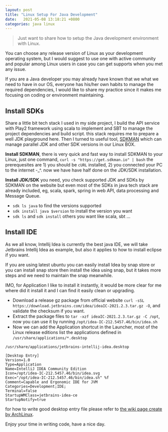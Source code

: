 ```yaml
---
layout: post
title: "Linux Setup For Java Development" 
date:   2021-05-08 13:18:21 +0800
categories: java linux 
---
```


> Just want to share how to setup the Java development environment with Linux.

You can choose any release version of Linux as your development operating system, but I would suggest to use one with active community and popular among Linux users in case you can get supports when you met any issue.

If you are a Java developer you may already have known that we what we need to have in our OS, everyone has his/her own habits to manage the required dependencies, I would like to share my practice since it makes me focusing on coding or environment maintaining.

## Install SDKs

Share a little bit tech stack I used in my side project, I build the API service with Play2 framework using scala to implement and SBT to manage the project dependencies and build script. this stack requires me to prepare a well JDK playground here.
Then I turned to useful tool, [SDKMAN](https://sdkman.io/) which can manage parallel JDK and other SDK versions in our Linux BOX.

**Install SDKMAN**, there is very quick and fast way to install SDKMAN to your Linux, just one command, `curl -s "https://get.sdkman.io" | bash` the prerequesites are 1) you should be `cURL` installed, 2) you connected your PC to the internet -_^. now we have have half done on the JDK/SDK installation.

**Install JDK/SDK** you need, you check supported JDK and SDKs by SDKMAN on the website but even most of the SDKs in java tech stack are already included, eg, scala, spark, spring in web API, data processing and Message Queue.

* `sdk ls java` to find the versions supported
* `sdk install java $version` to install the version you want
* `sdk ls` and `sdk install` others you want like scala, sbt ...


## Install IDE

As we all know, Intellij Idea is currently the best java IDE, we will take Jetbrains Intellij Idea as example, but also it applies to how to install eclipse if you want.

If you are using latest ubuntu you can easily install Idea by snap store or you can install snap store then install the idea using snap, but it takes more steps and we need to maintain the snap meanwhile.

IMO, for Application I like to install it instantly, it would be more clear for me where did it install it and I can find it easily clean or upgrading.

* Download a release gz package from official website `curl -sSL https://download.jetbrains.com/idea/ideaIC-2021.2.3.tar.gz -O`, and validate the checksum if you want.
* Extract the package files to `tar -xzf ideaIC-2021.2.3.tar.gz -C /opt`, now you can use it by running `/opt/idea-IC-212.5457.46/bin/idea.sh`
* Now we can add the Application shortcut in the Launcher, most of the Linux release editions list the applications defined in `/usr/share/applications/*.desktop`


```
/usr/share/applications/jetbrains-intellij-idea.desktop

[Desktop Entry]
Version=1.0
Type=Application
Name=IntelliJ IDEA Community Edition
Icon=/opt/idea-IC-212.5457.46/bin/idea.svg
Exec="/opt/idea-IC-212.5457.46/bin/idea.sh" %f
Comment=Capable and Ergonomic IDE for JVM
Categories=Development;IDE;
Terminal=false
StartupWMClass=jetbrains-idea-ce
StartupNotify=true
```

for how to write good desktop entry file please refer to [the wiki page create by ArchLinux](https://wiki.archlinux.org/title/desktop_entries).

Enjoy your time in writing code, have a nice day.
